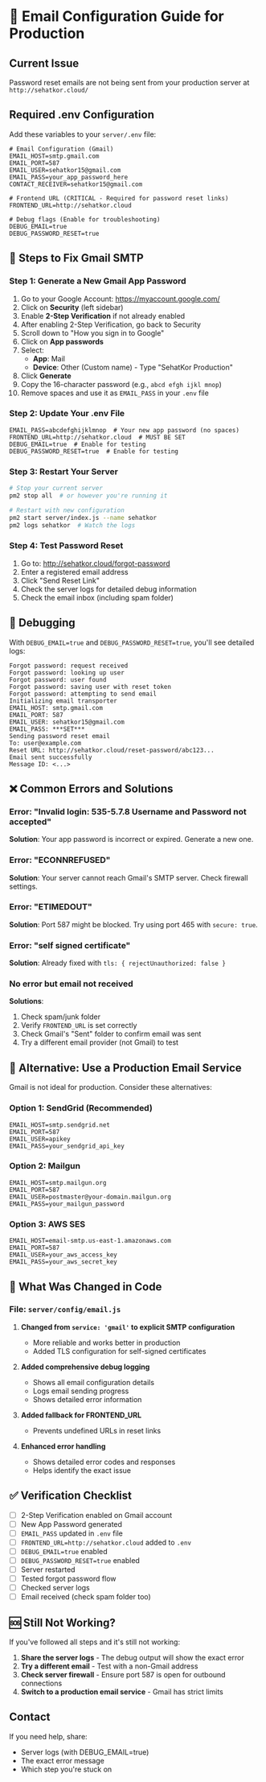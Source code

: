 # 📧 Email Configuration Guide for Production

## Current Issue
Password reset emails are not being sent from your production server at `http://sehatkor.cloud/`

## Required .env Configuration

Add these variables to your `server/.env` file:

```env
# Email Configuration (Gmail)
EMAIL_HOST=smtp.gmail.com
EMAIL_PORT=587
EMAIL_USER=sehatkor15@gmail.com
EMAIL_PASS=your_app_password_here
CONTACT_RECEIVER=sehatkor15@gmail.com

# Frontend URL (CRITICAL - Required for password reset links)
FRONTEND_URL=http://sehatkor.cloud

# Debug flags (Enable for troubleshooting)
DEBUG_EMAIL=true
DEBUG_PASSWORD_RESET=true
```

## 🔧 Steps to Fix Gmail SMTP

### Step 1: Generate a New Gmail App Password

1. Go to your Google Account: https://myaccount.google.com/
2. Click on **Security** (left sidebar)
3. Enable **2-Step Verification** if not already enabled
4. After enabling 2-Step Verification, go back to Security
5. Scroll down to "How you sign in to Google"
6. Click on **App passwords**
7. Select:
   - **App**: Mail
   - **Device**: Other (Custom name) - Type "SehatKor Production"
8. Click **Generate**
9. Copy the 16-character password (e.g., `abcd efgh ijkl mnop`)
10. Remove spaces and use it as `EMAIL_PASS` in your `.env` file

### Step 2: Update Your .env File

```env
EMAIL_PASS=abcdefghijklmnop  # Your new app password (no spaces)
FRONTEND_URL=http://sehatkor.cloud  # MUST BE SET
DEBUG_EMAIL=true  # Enable for testing
DEBUG_PASSWORD_RESET=true  # Enable for testing
```

### Step 3: Restart Your Server

```bash
# Stop your current server
pm2 stop all  # or however you're running it

# Restart with new configuration
pm2 start server/index.js --name sehatkor
pm2 logs sehatkor  # Watch the logs
```

### Step 4: Test Password Reset

1. Go to: http://sehatkor.cloud/forgot-password
2. Enter a registered email address
3. Click "Send Reset Link"
4. Check the server logs for detailed debug information
5. Check the email inbox (including spam folder)

## 🐛 Debugging

With `DEBUG_EMAIL=true` and `DEBUG_PASSWORD_RESET=true`, you'll see detailed logs:

```
Forgot password: request received
Forgot password: looking up user
Forgot password: user found
Forgot password: saving user with reset token
Forgot password: attempting to send email
Initializing email transporter
EMAIL_HOST: smtp.gmail.com
EMAIL_PORT: 587
EMAIL_USER: sehatkor15@gmail.com
EMAIL_PASS: ***SET***
Sending password reset email
To: user@example.com
Reset URL: http://sehatkor.cloud/reset-password/abc123...
Email sent successfully
Message ID: <...>
```

## ❌ Common Errors and Solutions

### Error: "Invalid login: 535-5.7.8 Username and Password not accepted"
**Solution**: Your app password is incorrect or expired. Generate a new one.

### Error: "ECONNREFUSED"
**Solution**: Your server cannot reach Gmail's SMTP server. Check firewall settings.

### Error: "ETIMEDOUT"
**Solution**: Port 587 might be blocked. Try using port 465 with `secure: true`.

### Error: "self signed certificate"
**Solution**: Already fixed with `tls: { rejectUnauthorized: false }`

### No error but email not received
**Solutions**:
1. Check spam/junk folder
2. Verify `FRONTEND_URL` is set correctly
3. Check Gmail's "Sent" folder to confirm email was sent
4. Try a different email provider (not Gmail) to test

## 🚀 Alternative: Use a Production Email Service

Gmail is not ideal for production. Consider these alternatives:

### Option 1: SendGrid (Recommended)
```env
EMAIL_HOST=smtp.sendgrid.net
EMAIL_PORT=587
EMAIL_USER=apikey
EMAIL_PASS=your_sendgrid_api_key
```

### Option 2: Mailgun
```env
EMAIL_HOST=smtp.mailgun.org
EMAIL_PORT=587
EMAIL_USER=postmaster@your-domain.mailgun.org
EMAIL_PASS=your_mailgun_password
```

### Option 3: AWS SES
```env
EMAIL_HOST=email-smtp.us-east-1.amazonaws.com
EMAIL_PORT=587
EMAIL_USER=your_aws_access_key
EMAIL_PASS=your_aws_secret_key
```

## 📝 What Was Changed in Code

### File: `server/config/email.js`

1. **Changed from `service: 'gmail'` to explicit SMTP configuration**
   - More reliable and works better in production
   - Added TLS configuration for self-signed certificates

2. **Added comprehensive debug logging**
   - Shows all email configuration details
   - Logs email sending progress
   - Shows detailed error information

3. **Added fallback for FRONTEND_URL**
   - Prevents undefined URLs in reset links

4. **Enhanced error handling**
   - Shows detailed error codes and responses
   - Helps identify the exact issue

## ✅ Verification Checklist

- [ ] 2-Step Verification enabled on Gmail account
- [ ] New App Password generated
- [ ] `EMAIL_PASS` updated in `.env` file
- [ ] `FRONTEND_URL=http://sehatkor.cloud` added to `.env`
- [ ] `DEBUG_EMAIL=true` enabled
- [ ] `DEBUG_PASSWORD_RESET=true` enabled
- [ ] Server restarted
- [ ] Tested forgot password flow
- [ ] Checked server logs
- [ ] Email received (check spam folder too)

## 🆘 Still Not Working?

If you've followed all steps and it's still not working:

1. **Share the server logs** - The debug output will show the exact error
2. **Try a different email** - Test with a non-Gmail address
3. **Check server firewall** - Ensure port 587 is open for outbound connections
4. **Switch to a production email service** - Gmail has strict limits

## Contact
If you need help, share:
- Server logs (with DEBUG_EMAIL=true)
- The exact error message
- Which step you're stuck on
